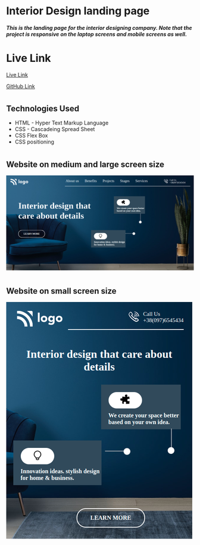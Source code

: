 # Interior Design landing page
##### This is the landing page for the interior designing company. Note that the project is responsive on the laptop screens and mobile screens as well.


# Live Link
[Live Link](https://github.com/Shekhawat-J/project-10-interior-desing-page)

[GitHub Link](https://interior-design-page-ui.netlify.app/)

#

## Technologies Used
- HTML - Hyper Text Markup Language
- CSS - Cascadeing Spread Sheet
- CSS Flex Box
- CSS positioning

#

## Website on medium and large screen size
![image](./medium_large_screen.png)

#

## Website on small screen size
![image](./small_screen.png)
